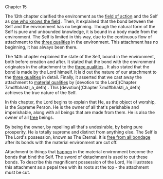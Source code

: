 # <a name='_Translatory_notes'></a>
<a name='_Provoking_thought'></a>
<a name='_Toc488528606'></a>
Chapter 15


The 13th chapter clarified the environment as the 
[field of action](field_and_knower_of_field)
 and the Self as 
[one who knows the field](field_and_knower_of_field)
. Then, it explained that the bond between the Self and the environment has no beginning. Though the natural form of the Self is pure and unbounded knowledge, it is bound in a body made from the environment. The Self is limited in this way, due to the continuous flow of attachment to the 
[three qualities](satva_rajas_tamas)
 in the environment. This attachment has no beginning, it has always been there.

The 14th chapter explained the state of the Self, bound in the environment, both before creation and after. It stated that the bond with the environment originates in the attachment to the 
[three qualities](satva_rajas_tamas_effects)
. It also stated that the bond is made by the Lord himself. It laid out the nature of our attachment to the 
[three qualities](satva_rajas_tamas_effects)
 in detail. Finally, it asserted that we cast away the attachment to 
[material qualities](satva_rajas_tamas)
 by 
[devotion to the Lord](Chapter 7.md#bhakti_a_defn)
. This 
[devotion](Chapter 7.md#bhakti_a_defn)
 achieves the true nature of the Self.

In this chapter, the Lord begins to explain that He, as the object of worship, is the Supreme Person. He is the owner of all that's perishable and imperishable, along with all beings that are made from them. He is also the owner of all 
[free](Moksha)
 beings. 

By being the owner, by repelling all that's undesirable, by being pure prosperity, He is totally supreme and distinct from anything else. The Self is The Lord's possession, known as The Eternal. It is 
[free from all bondage](Moksha)
 after its bonds with the material environment are cut off. 

Attachment to things that 
[happen](happenings)
 in the material environment become the bonds that bind the Self. The sword of detachment is used to cut these bonds. To describe this magnificent possession of the Lord, He illustrates this attachment as a pepal tree with its roots at the top - the attachment must be cut.



